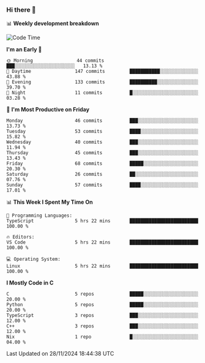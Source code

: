 ### Hi there 👋

📊 **Weekly development breakdown**
<!--START_SECTION:waka-->
![Code Time](http://img.shields.io/badge/Code%20Time-279%20hrs%2018%20mins-blue)

**I'm an Early 🐤** 

```text
🌞 Morning                44 commits          ███░░░░░░░░░░░░░░░░░░░░░░   13.13 % 
🌆 Daytime                147 commits         ███████████░░░░░░░░░░░░░░   43.88 % 
🌃 Evening                133 commits         ██████████░░░░░░░░░░░░░░░   39.70 % 
🌙 Night                  11 commits          █░░░░░░░░░░░░░░░░░░░░░░░░   03.28 % 
```
📅 **I'm Most Productive on Friday** 

```text
Monday                   46 commits          ███░░░░░░░░░░░░░░░░░░░░░░   13.73 % 
Tuesday                  53 commits          ████░░░░░░░░░░░░░░░░░░░░░   15.82 % 
Wednesday                40 commits          ███░░░░░░░░░░░░░░░░░░░░░░   11.94 % 
Thursday                 45 commits          ███░░░░░░░░░░░░░░░░░░░░░░   13.43 % 
Friday                   68 commits          █████░░░░░░░░░░░░░░░░░░░░   20.30 % 
Saturday                 26 commits          ██░░░░░░░░░░░░░░░░░░░░░░░   07.76 % 
Sunday                   57 commits          ████░░░░░░░░░░░░░░░░░░░░░   17.01 % 
```


📊 **This Week I Spent My Time On** 

```text
💬 Programming Languages: 
TypeScript               5 hrs 22 mins       █████████████████████████   100.00 % 

🔥 Editors: 
VS Code                  5 hrs 22 mins       █████████████████████████   100.00 % 

💻 Operating System: 
Linux                    5 hrs 22 mins       █████████████████████████   100.00 % 
```

**I Mostly Code in C** 

```text
C                        5 repos             █████░░░░░░░░░░░░░░░░░░░░   20.00 % 
Python                   5 repos             █████░░░░░░░░░░░░░░░░░░░░   20.00 % 
TypeScript               3 repos             ███░░░░░░░░░░░░░░░░░░░░░░   12.00 % 
C++                      3 repos             ███░░░░░░░░░░░░░░░░░░░░░░   12.00 % 
Nix                      1 repo              █░░░░░░░░░░░░░░░░░░░░░░░░   04.00 % 
```




 Last Updated on 28/11/2024 18:44:38 UTC
<!--END_SECTION:waka-->
<!--
**R-enanVieira/R-enanVieira** is a ✨ _special_ ✨ repository because its `README.md` (this file) appears on your GitHub profile.

Here are some ideas to get you started:

- 🔭 I’m currently working on ...
- 🌱 I’m currently learning ...
- 👯 I’m looking to collaborate on ...
- 🤔 I’m looking for help with ...
- 💬 Ask me about ...
- 📫 How to reach me: ...
- 😄 Pronouns: ...
- ⚡ Fun fact: ...
-->
